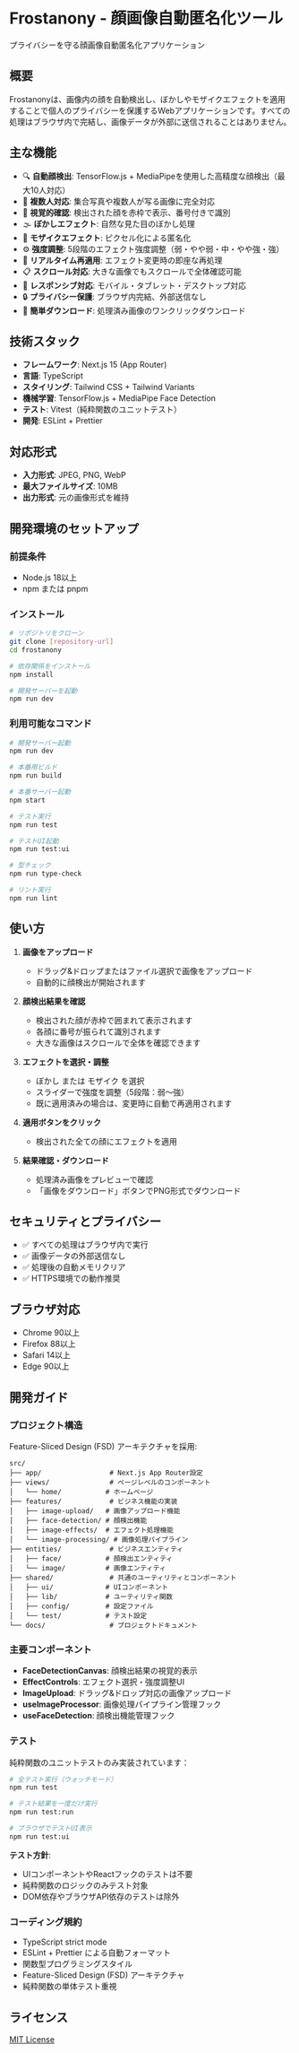 # Frostanony - 顔画像自動匿名化ツール

プライバシーを守る顔画像自動匿名化アプリケーション

## 概要

Frostanonyは、画像内の顔を自動検出し、ぼかしやモザイクエフェクトを適用することで個人のプライバシーを保護するWebアプリケーションです。すべての処理はブラウザ内で完結し、画像データが外部に送信されることはありません。

## 主な機能

- 🔍 **自動顔検出**: TensorFlow.js + MediaPipeを使用した高精度な顔検出（最大10人対応）
- 👥 **複数人対応**: 集合写真や複数人が写る画像に完全対応
- 🎯 **視覚的確認**: 検出された顔を赤枠で表示、番号付きで識別
- 🌫️ **ぼかしエフェクト**: 自然な見た目のぼかし処理
- 🧩 **モザイクエフェクト**: ピクセル化による匿名化
- ⚙️ **強度調整**: 5段階のエフェクト強度調整（弱・やや弱・中・やや強・強）
- 🔄 **リアルタイム再適用**: エフェクト変更時の即座な再処理
- 📋 **スクロール対応**: 大きな画像でもスクロールで全体確認可能
- 📱 **レスポンシブ対応**: モバイル・タブレット・デスクトップ対応
- 🔒 **プライバシー保護**: ブラウザ内完結、外部送信なし
- 💾 **簡単ダウンロード**: 処理済み画像のワンクリックダウンロード

## 技術スタック

- **フレームワーク**: Next.js 15 (App Router)
- **言語**: TypeScript
- **スタイリング**: Tailwind CSS + Tailwind Variants
- **機械学習**: TensorFlow.js + MediaPipe Face Detection
- **テスト**: Vitest（純粋関数のユニットテスト）
- **開発**: ESLint + Prettier

## 対応形式

- **入力形式**: JPEG, PNG, WebP
- **最大ファイルサイズ**: 10MB
- **出力形式**: 元の画像形式を維持

## 開発環境のセットアップ

### 前提条件

- Node.js 18以上
- npm または pnpm

### インストール

```bash
# リポジトリをクローン
git clone [repository-url]
cd frostanony

# 依存関係をインストール
npm install

# 開発サーバーを起動
npm run dev
```

### 利用可能なコマンド

```bash
# 開発サーバー起動
npm run dev

# 本番用ビルド
npm run build

# 本番サーバー起動
npm start

# テスト実行
npm run test

# テストUI起動
npm run test:ui

# 型チェック
npm run type-check

# リント実行
npm run lint
```

## 使い方

1. **画像をアップロード**
   - ドラッグ&ドロップまたはファイル選択で画像をアップロード
   - 自動的に顔検出が開始されます

2. **顔検出結果を確認**
   - 検出された顔が赤枠で囲まれて表示されます
   - 各顔に番号が振られて識別されます
   - 大きな画像はスクロールで全体を確認できます

3. **エフェクトを選択・調整**
   - ぼかし または モザイク を選択
   - スライダーで強度を調整（5段階：弱〜強）
   - 既に適用済みの場合は、変更時に自動で再適用されます

4. **適用ボタンをクリック**
   - 検出された全ての顔にエフェクトを適用

5. **結果確認・ダウンロード**
   - 処理済み画像をプレビューで確認
   - 「画像をダウンロード」ボタンでPNG形式でダウンロード

## セキュリティとプライバシー

- ✅ すべての処理はブラウザ内で実行
- ✅ 画像データの外部送信なし
- ✅ 処理後の自動メモリクリア
- ✅ HTTPS環境での動作推奨

## ブラウザ対応

- Chrome 90以上
- Firefox 88以上
- Safari 14以上
- Edge 90以上

## 開発ガイド

### プロジェクト構造

Feature-Sliced Design (FSD) アーキテクチャを採用:

```
src/
├── app/                 # Next.js App Router設定
├── views/               # ページレベルのコンポーネント
│   └── home/           # ホームページ
├── features/            # ビジネス機能の実装
│   ├── image-upload/   # 画像アップロード機能
│   ├── face-detection/ # 顔検出機能
│   ├── image-effects/  # エフェクト処理機能
│   └── image-processing/ # 画像処理パイプライン
├── entities/            # ビジネスエンティティ
│   ├── face/           # 顔検出エンティティ
│   └── image/          # 画像エンティティ
├── shared/              # 共通のユーティリティとコンポーネント
│   ├── ui/             # UIコンポーネント
│   ├── lib/            # ユーティリティ関数
│   ├── config/         # 設定ファイル
│   └── test/           # テスト設定
└── docs/                # プロジェクトドキュメント
```

### 主要コンポーネント

- **FaceDetectionCanvas**: 顔検出結果の視覚的表示
- **EffectControls**: エフェクト選択・強度調整UI
- **ImageUpload**: ドラッグ&ドロップ対応の画像アップロード
- **useImageProcessor**: 画像処理パイプライン管理フック
- **useFaceDetection**: 顔検出機能管理フック

### テスト

純粋関数のユニットテストのみ実装されています：

```bash
# 全テスト実行（ウォッチモード）
npm run test

# テスト結果を一度だけ実行
npm run test:run

# ブラウザでテストUI表示
npm run test:ui
```

**テスト方針**: 
- UIコンポーネントやReactフックのテストは不要
- 純粋関数のロジックのみテスト対象
- DOM依存やブラウザAPI依存のテストは除外

### コーディング規約

- TypeScript strict mode
- ESLint + Prettier による自動フォーマット
- 関数型プログラミングスタイル
- Feature-Sliced Design (FSD) アーキテクチャ
- 純粋関数の単体テスト重視

## ライセンス

[MIT License](LICENSE)